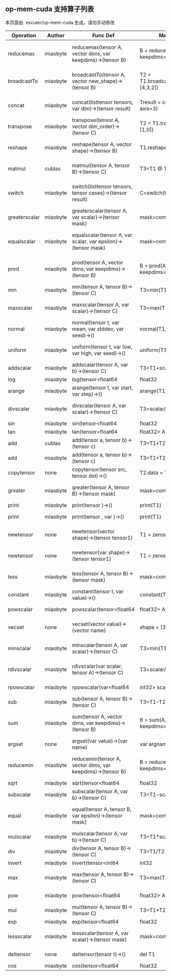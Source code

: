 ## op-mem-cuda 支持算子列表 

本页面由 `excuter/op-mem-cuda 生成，请勿手动修改 

| Operation | Author | Func Def | Math Formula | IR Instruction |
|-----------|--------|------------|--------------|----------------|
| reducemax | miaobyte | reducemax(tensor<any> A, vector<int32> dims, var<bool> keepdims)->(tensor<any> B) | B = reducemax(A, axis=[1 2], keepdims=false) | reducemax(tensor<any> A, vector<int32> dims, var<bool> keepdims)->(tensor<any> B) |
| broadcastTo | miaobyte | broadcastTo(tensor<any> A, vector<int32> new_shape)->(tensor<any> B) | T2 = T1.broadcastTo(new_shape=[4,3,2]) | broadcastTo(tensor<any> A, vector<int32> new_shape)->(tensor<any> B) |
| concat | miaobyte | concat(listtensor<any> tensors, var<int32> dim)->(tensor<any> result) | Tresult = concat([T1, T2...], axis=3) | concat(listtensor<any> tensors, var<int32> dim)->(tensor<any> result) |
| transpose | miaobyte | transpose(tensor<any> A, vector<int32> dim_order)->(tensor<any> C) | T2 = T1.transpose(dimorder=[1,0]) | transpose(tensor<any> A, vector<int32> dim_order)->(tensor<any> C) |
| reshape | miaobyte | reshape(tensor<any> A, vector<int32> shape)->(tensor<any> B) | T1.reshape(shape)->T2 | reshape(tensor<any> A, vector<int32> shape)->(tensor<any> B) |
| matmul | cublas | matmul(tensor<any> A, tensor<any> B)->(tensor<any> C) | T3=T1 @ T2 | matmul(tensor<any> A, tensor<any> B)->(tensor<any> C) |
| switch | miaobyte | switch(listtensor<any> tensors, tensor<int8> cases)->(tensor<any> result) | C=switch(tensors,cases) | switch(listtensor<any> tensors, tensor<int8> cases)->(tensor<any> result) |
| greaterscalar | miaobyte | greaterscalar(tensor<any> A, var<any> scalar)->(tensor<bool> mask) | mask=compare(T1, scalar) | greaterscalar(tensor<any> A, var<any> scalar)->(tensor<bool> mask) |
| equalscalar | miaobyte | equalscalar(tensor<any> A, var<any> scalar, var<float64> epsilon)->(tensor<bool> mask) | mask=compare(T1, scalar) | equalscalar(tensor<any> A, var<any> scalar, var<float64> epsilon)->(tensor<bool> mask) |
| prod | miaobyte | prod(tensor<any> A, vector<int32> dims, var<bool> keepdims)->(tensor<any> B) | B = prod(A, axis=[1 2], keepdims=false) | prod(tensor<any> A, vector<int32> dims, var<bool> keepdims)->(tensor<any> B) |
| min | miaobyte | min(tensor<any> A, tensor<any> B)->(tensor<any> C) | T3=min(T1, T2) | min(tensor<any> A, tensor<any> B)->(tensor<any> C) |
| maxscalar | miaobyte | maxscalar(tensor<any> A, var<any> scalar)->(tensor<any> C) | T3=max(T1, scalar) | maxscalar(tensor<any> A, var<any> scalar)->(tensor<any> C) |
| normal | miaobyte | normal(tensor<any> t, var<any> mean, var<any> stddev, var<int32> seed)->() | normal(T1,mean,stddev,seed) | normal(tensor<any> t, var<any> mean, var<any> stddev, var<int32> seed)->() |
| uniform | miaobyte | uniform(tensor<any> t, var<any> low, var<any> high, var<int32> seed)->() | uniform(T1,low,high,seed) | uniform(tensor<any> t, var<any> low, var<any> high, var<int32> seed)->() |
| addscalar | miaobyte | addscalar(tensor<any> A, var<any> b)->(tensor<any> C) | T3=T1+scalar | addscalar(tensor<any> A, var<any> b)->(tensor<any> C) |
| log | miaobyte | log(tensor<float64|float32|float16|bfloat16> A)->(tensor<float64|float32|float16|bfloat16> C) | T3=log(T1) | log(tensor<float64|float32|float16|bfloat16> A)->(tensor<float64|float32|float16|bfloat16> C) |
| arange | miaobyte | arange(tensor<any> t, var<any> start, var<any> step)->() | arange(T1,start,step) | arange(tensor<any> t, var<any> start, var<any> step)->() |
| divscalar | miaobyte | divscalar(tensor<any> A, var<any> scalar)->(tensor<any> C) | T3=scalar/T1 | divscalar(tensor<any> A, var<any> scalar)->(tensor<any> C) |
| sin | miaobyte | sin(tensor<float64|float32|float16|bfloat16> A)->(tensor<float64|float32|float16|bfloat16> C) | T3=sin(T1) | sin(tensor<float64|float32|float16|bfloat16> A)->(tensor<float64|float32|float16|bfloat16> C) |
| tan | miaobyte | tan(tensor<float64|float32> A)->(tensor<float64|float32> C) | T3=tan(T1) | tan(tensor<float64|float32> A)->(tensor<float64|float32> C) |
| add | cublas | add(tensor<any> a, tensor<any> b)->(tensor<any> c) | T3=T1+T2 | add(tensor<any> a, tensor<any> b)->(tensor<any> c) |
| add | miaobyte | add(tensor<any> a, tensor<any> b)->(tensor<any> c) | T3=T1+T2 | add(tensor<any> a, tensor<any> b)->(tensor<any> c) |
| copytensor |  none  | copytensor(tensor<any> src, tensor<any> dst)->() | T2.data = T1.data | copytensor(tensor<any> src, tensor<any> dst)->() |
| greater | miaobyte | greater(tensor<any> A, tensor<any> B)->(tensor<bool> mask) | mask=compare(T1, T2) | greater(tensor<any> A, tensor<any> B)->(tensor<bool> mask) |
| print | miaobyte | print(tensor<any> )->() | print(T1) | print(tensor<any> )->() |
| print | miaobyte | print(tensor<any> , var<string> )->() | print(T1) | print(tensor<any> , var<string> )->() |
| newtensor |  none  | newtensor(vector<int32> shape)->(tensor<any> tensor1) | T1 = zeros(shape) | newtensor(vector<int32> shape)->(tensor<any> tensor1) |
| newtensor |  none  | newtensor(var<string> shape)->(tensor<any> tensor1) | T1 = zeros(shape) | newtensor(var<string> shape)->(tensor<any> tensor1) |
| less | miaobyte | less(tensor<any> A, tensor<any> B)->(tensor<bool> mask) | mask=compare(T1, T2) | less(tensor<any> A, tensor<any> B)->(tensor<bool> mask) |
| constant | miaobyte | constant(tensor<any> t, var<any> value)->() | constant(T1) | constant(tensor<any> t, var<any> value)->() |
| powscalar | miaobyte | powscalar(tensor<float64|float32> A, var<float64|int32> scalar)->(tensor<float64|float32> C) | T3=pow(T1, scalar) | powscalar(tensor<float64|float32> A, var<float64|int32> scalar)->(tensor<float64|float32> C) |
| vecset |  none  | vecset(vector<any> value)->(vector<any> name) | shape = [3  4  5] | vecset(vector<any> value)->(vector<any> name) |
| minscalar | miaobyte | minscalar(tensor<any> A, var<any> scalar)->(tensor<any> C) | T3=min(T1, scalar) | minscalar(tensor<any> A, var<any> scalar)->(tensor<any> C) |
| rdivscalar | miaobyte | rdivscalar(var<any> scalar, tensor<any> A)->(tensor<any> C) | T3=scalar/T1 | rdivscalar(var<any> scalar, tensor<any> A)->(tensor<any> C) |
| rpowscalar | miaobyte | rpowscalar(var<float64|int32> scalar, tensor<float64|float32> A)->(tensor<float64|float32> C) | T3=pow(scalar, T1) | rpowscalar(var<float64|int32> scalar, tensor<float64|float32> A)->(tensor<float64|float32> C) |
| sub | miaobyte | sub(tensor<any> A, tensor<any> B)->(tensor<any> C) | T3=T1-T2 | sub(tensor<any> A, tensor<any> B)->(tensor<any> C) |
| sum | miaobyte | sum(tensor<any> A, vector<int32> dims, var<bool> keepdims)->(tensor<any> B) | B = sum(A, axis=[1 2], keepdims=false) | sum(tensor<any> A, vector<int32> dims, var<bool> keepdims)->(tensor<any> B) |
| argset |  none  | argset(var<any> value)->(var<any> name) | var argname = argvalue | argset(var<any> value)->(var<any> name) |
| reducemin | miaobyte | reducemin(tensor<any> A, vector<int32> dims, var<bool> keepdims)->(tensor<any> B) | B = reducemin(A, axis=[1 2], keepdims=false) | reducemin(tensor<any> A, vector<int32> dims, var<bool> keepdims)->(tensor<any> B) |
| sqrt | miaobyte | sqrt(tensor<float64|float32|float16|bfloat16> A)->(tensor<float64|float32|float16|bfloat16> C) | T3=sqrt(T1) | sqrt(tensor<float64|float32|float16|bfloat16> A)->(tensor<float64|float32|float16|bfloat16> C) |
| subscalar | miaobyte | subscalar(tensor<any> A, var<any> b)->(tensor<any> C) | T3=T1-scalar | subscalar(tensor<any> A, var<any> b)->(tensor<any> C) |
| equal | miaobyte | equal(tensor<any> A, tensor<any> B, var<float64> epsilon)->(tensor<bool> mask) | mask=compare(T1, T2) | equal(tensor<any> A, tensor<any> B, var<float64> epsilon)->(tensor<bool> mask) |
| mulscalar | miaobyte | mulscalar(tensor<any> A, var<any> b)->(tensor<any> C) | T3=T1*scalar | mulscalar(tensor<any> A, var<any> b)->(tensor<any> C) |
| div | miaobyte | div(tensor<any> A, tensor<any> B)->(tensor<any> C) | T3=T1/T2 | div(tensor<any> A, tensor<any> B)->(tensor<any> C) |
| invert | miaobyte | invert(tensor<int64|int32|int16|int8> A)->(tensor<int64|int32|int16|int8> C) | T3=~T1 | invert(tensor<int64|int32|int16|int8> A)->(tensor<int64|int32|int16|int8> C) |
| max | miaobyte | max(tensor<any> A, tensor<any> B)->(tensor<any> C) | T3=max(T1, T2) | max(tensor<any> A, tensor<any> B)->(tensor<any> C) |
| pow | miaobyte | pow(tensor<float64|float32> A, tensor<float64|float32> B)->(tensor<float64|float32> C) | T3=pow(T1, T2) | pow(tensor<float64|float32> A, tensor<float64|float32> B)->(tensor<float64|float32> C) |
| mul | miaobyte | mul(tensor<any> A, tensor<any> B)->(tensor<any> C) | T3=T1*T2 | mul(tensor<any> A, tensor<any> B)->(tensor<any> C) |
| exp | miaobyte | exp(tensor<float64|float32|float16|bfloat16> A)->(tensor<float64|float32|float16|bfloat16> C) | T3=exp(T1) | exp(tensor<float64|float32|float16|bfloat16> A)->(tensor<float64|float32|float16|bfloat16> C) |
| lessscalar | miaobyte | lessscalar(tensor<any> A, var<any> scalar)->(tensor<bool> mask) | mask=compare(T1, scalar) | lessscalar(tensor<any> A, var<any> scalar)->(tensor<bool> mask) |
| deltensor |  none  | deltensor(tensor<any> t)->() | del T1 | deltensor(tensor<any> t)->() |
| cos | miaobyte | cos(tensor<float64|float32|float16|bfloat16> A)->(tensor<float64|float32|float16|bfloat16> C) | T3=cos(T1) | cos(tensor<float64|float32|float16|bfloat16> A)->(tensor<float64|float32|float16|bfloat16> C) |
